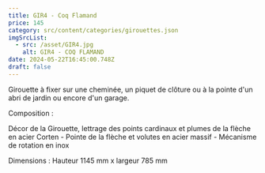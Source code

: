 ```yaml
---
title: GIR4 - Coq Flamand
price: 145
category: src/content/categories/girouettes.json
imgSrcList:
  - src: /asset/GIR4.jpg
    alt: GIR4 - COQ FLAMAND
date: 2024-05-22T16:45:00.748Z
draft: false
---
```


Girouette à fixer sur une cheminée, un piquet de clôture ou à la pointe d'un abri de jardin ou encore d'un garage.

Composition :

Décor de la Girouette, lettrage des points cardinaux et plumes de la flèche en acier Corten - Pointe de la flèche et volutes en acier massif - Mécanisme de rotation en inox

Dimensions : Hauteur 1145 mm x largeur 785 mm
